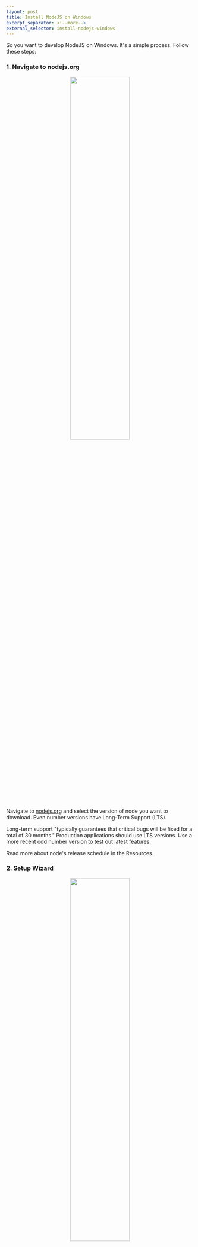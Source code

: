 ```yaml
---
layout: post
title: Install NodeJS on Windows
excerpt_separator: <!--more-->
external_selector: install-nodejs-windows
---
```


So you want to develop NodeJS on Windows. It's a simple process. Follow these steps:

<!--more-->

### 1. Navigate to nodejs.org

<p style="text-align:center">
	<img src="/assets/img/posts/install-nodejs-windows/walkthrough_0.png" style="width:50%;min-width:320px;" />
</p>

Navigate to [nodejs.org](https://nodejs.org) and select the version of node you want to download. Even number versions have Long-Term Support (LTS).

Long-term support "typically guarantees that critical bugs will be fixed for a total of 30 months." Production applications should use LTS versions. Use a more recent odd number version to test out latest features.

Read more about node's release schedule in the Resources.

<div class="spacer"></div>

### 2. Setup Wizard

<p style="text-align:center">
	<img src="/assets/img/posts/install-nodejs-windows/walkthrough_1.png" style="width:50%;min-width:320px;" />
</p>

Once the installer finishes downloading, open the downloaded file to open the installation wizard.

<div class="spacer"></div>

### 3. Accept Terms

<p style="text-align:center">
	<img src="/assets/img/posts/install-nodejs-windows/walkthrough_2.png" style="width:50%;min-width:320px;" />
</p>

Accept the terms of the License Agreement if you agree.

<div class="spacer"></div>

### 4. Select the Installation Directory

<p style="text-align:center">
	<img src="/assets/img/posts/install-nodejs-windows/walkthrough_3.png" style="width:50%;min-width:320px;" />
</p>

The default location, `C:\Program Files\nodejs\`, is fine. If you install in a non-default location, ensure the directory is located within your command-line's `$PATH` variable.

<div class="spacer"></div>

### 5. Customize Features

<p style="text-align:center">
	<img src="/assets/img/posts/install-nodejs-windows/walkthrough_4.png" style="width:50%;min-width:320px;" />
</p>

Click next unless you are certain you want something different. I have never customized this step.

<div class="spacer"></div>

### 6. Install Tools for Native Modules

You will need a few software tools to be installed in addition to NodeJS in order to compile certain JavaScript/C++ npm modules. NPM modules are 3rd party libraries that can be used to extend the functionality of your application.

If you decide not to install the tools, they can be installed later.

<p style="text-align:center">
	<img src="/assets/img/posts/install-nodejs-windows/walkthrough_5.png" style="width:50%;min-width:320px;" />
</p>

I checked the box because I know I want the tools.

<div class="spacer"></div>

### 7. Install

<p style="text-align:center">
	<img src="/assets/img/posts/install-nodejs-windows/walkthrough_6.png" style="width:50%;min-width:320px;" />
</p>

Install.

<div class="spacer"></div>

### 8. Watch the Progress Bar

<p style="text-align:center">
	<img src="/assets/img/posts/install-nodejs-windows/walkthrough_7.png" style="width:50%;min-width:320px;" />
</p>

<p style="text-align:center">
	<img src="/assets/img/posts/install-nodejs-windows/installing_node_js.gif" style="width:50%;min-width:320px;" />
</p>

Or not. The installation took me \~3 minutes total.

<div class="spacer"></div>

### 9. Allow Node.js to make changes to the device

<p style="text-align:center">
	<img src="/assets/img/posts/install-nodejs-windows/walkthrough_8.png" style="width:50%;min-width:320px;" />
</p>

<div class="spacer"></div>

### 10. After installation, Install Native Module Tools

<p style="text-align:center">
	<img src="/assets/img/posts/install-nodejs-windows/walkthrough_9.png" style="width:50%;min-width:320px;" />
</p>

If you selected "Automatically install the necessary tools" in **Step 6**, after the node's install is finished, a window will appear with some information about the libraries that are about to be installed. Continue through the prompts.

<div class="spacer"></div>

### 11. Finish Tools' Install in Powershell 

<p style="text-align:center">
	<img src="/assets/img/posts/install-nodejs-windows/walkthrough_10.png" style="width:50%;min-width:320px;" />
</p>

The process will open a Powershell window with Administrator rights, and finish the installation in Powershell. Allow Powershell to make changes to the device.

<div class="spacer"></div>

### 12. Wait for and Debug Tools Install

The install process takes longer than the NodeJS install. The installer recommends closing *all* programs other than the installer during the install process.

I did not do that, and did not find the performance of my PC affected during install. However, the install did fail the first time...

<div class="spacer"></div>

### 12a. Repair Native Modules Install

The install failed for me near the end, but luckily the fix is easy.

The fix that worked for me was this: Reactivate the NodeJS installer download, and select the 'Repair' option. See Repair Node Installation in the Resources for details. See the resource as well if you have an installation failure not fixed by this solution:

Find the downloaded file from **Step 1**, and select it.

<p style="text-align:center">
	<img src="/assets/img/posts/install-nodejs-windows/walkthrough_11.png" style="width:50%;min-width:320px;" />
</p>

Select next, then select 'Repair.'

<p style="text-align:center">
	<img src="/assets/img/posts/install-nodejs-windows/walkthrough_12.png" style="width:50%;min-width:320px;" />
</p>

<p style="text-align:center">
	<img src="/assets/img/posts/install-nodejs-windows/walkthrough_13.png" style="width:50%;min-width:320px;" />
</p>

<p style="text-align:center">
	<img src="/assets/img/posts/install-nodejs-windows/walkthrough_14.png" style="width:50%;min-width:320px;" />
</p>

<p style="text-align:center">
	<img src="/assets/img/posts/install-nodejs-windows/walkthrough_15.png" style="width:50%;min-width:320px;" />
</p>

<div class="spacer"></div>

### 13. Check Installation

You should now have Node and NPM install. If you installed the native modules, you will have those as well. From Windows Terminal (or similar), run the following commands and check the output:

```
> node -v
v16.13.2

> npm -v
v8.2.1
```

`node -v` checks the version of node, `npm -v` checks the version of npm, node package manager.

If you installed native modules, run the following to check the version of the installed libraries:

```
> choco list -lo

Chocolatey v0.10.15
chocolatey 0.10.15
...long list...
visualstudio-installer 2.0.2
visualstudio2019-workload-vctools 1.0.1
visualstudio2019buildtools 16.11.9.0
21 packages installed.
```

In particular, check for the existance of visualstudio-installer, visualstudio2019-workload-vctools, and visualstudio2019buildtools libraries.

<div class="spacer"></div>

### Resources

Node JS Release Schedule and Information - [nodejs.org/en/about/releases](https://nodejs.org/en/about/releases/)

Manage PATH System Variable on Windows - [docs.oracle.com](https://docs.oracle.com/en/database/oracle/machine-learning/oml4r/1.5.1/oread/creating-and-modifying-environment-variables-on-windows.html#GUID-DD6F9982-60D5-48F6-8270-A27EC53807D0)

Install Tools for Native Modules - [github.com/nodejs/node-gyp#on-windows](https://github.com/nodejs/node-gyp#on-windows)

Repair Node Installation - [stackoverflow.com/a/68912225](https://stackoverflow.com/a/68912225)